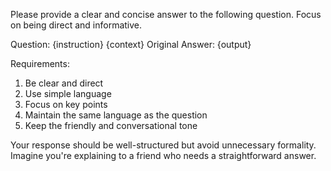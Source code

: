 Please provide a clear and concise answer to the following question. Focus on being direct and informative.

Question: {instruction}
{context}
Original Answer: {output}

Requirements:
1. Be clear and direct
2. Use simple language
3. Focus on key points
4. Maintain the same language as the question
5. Keep the friendly and conversational tone

Your response should be well-structured but avoid unnecessary formality. Imagine you're explaining to a friend who needs a straightforward answer.
